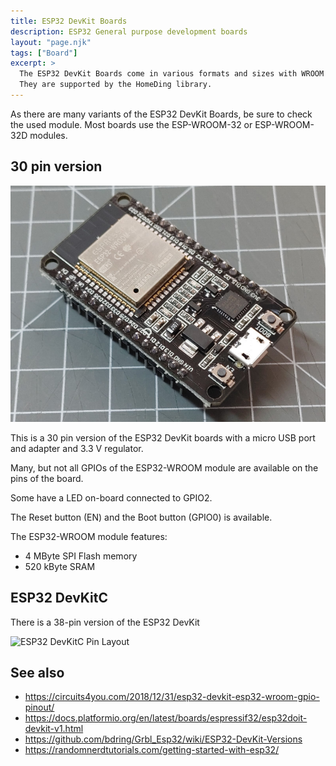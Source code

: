 ```yaml
---
title: ESP32 DevKit Boards
description: ESP32 General purpose development boards
layout: "page.njk"
tags: ["Board"]
excerpt: >
  The ESP32 DevKit Boards come in various formats and sizes with WROOM modules and USB adapter.
  They are supported by the HomeDing library.
---
```


As there are many variants of the ESP32 DevKit Boards, be sure to check the used module.
Most boards use the ESP-WROOM-32 or ESP-WROOM-32D modules.


## 30 pin version

![ESP32 DevKit](/boards/esp32/devkit.jpg "w400")

This is a 30 pin version of the ESP32 DevKit boards with a micro USB port and adapter and 3.3 V regulator.

Many, but not all GPIOs of the ESP32-WROOM module are available on the pins of the board.

Some have a LED on-board connected to GPIO2.

The Reset button (EN) and the Boot button (GPIO0) is available.

The ESP32-WROOM module features:

* 4 MByte SPI Flash memory
* 520 kByte SRAM

<!-- See also [ESP-32-WROOM Module] -->


## ESP32 DevKitC

There is a 38-pin version of the ESP32 DevKit

![ESP32 DevKitC Pin Layout](ESP32-DevKitC.png)


<!-- 
## JTAG Connections

| ESP Prog | DevKit | ESP32 JTAG Pin |
| -------- | ------ | -------------- |
| MTDO     | TDO    | GPIO15         |
| MTDI     | TDI    | GPIO12         |
| MTCK     | TCK    | GPIO13         |
| MTMS     | TMS    | GPIO14         |
| GND      | GND    | GND            |


![esp32_devkit_jtag1](esp32_devkit_jtag1.png)

![esp32_devkit_jtag2](esp32_devkit_jtag2.png)
https://www.pschatzmann.ch/home/2022/01/25/platformio-debugging-the-esp32-audiokit-os-x-and-raspberry-pi-os/

-->

## See also

* <https://circuits4you.com/2018/12/31/esp32-devkit-esp32-wroom-gpio-pinout/>
* <https://docs.platformio.org/en/latest/boards/espressif32/esp32doit-devkit-v1.html>
* <https://github.com/bdring/Grbl_Esp32/wiki/ESP32-DevKit-Versions>
* <https://randomnerdtutorials.com/getting-started-with-esp32/>

